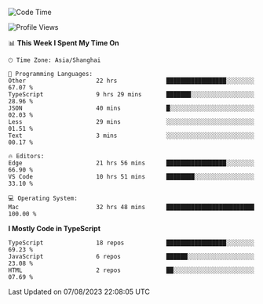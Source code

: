 <!--START_SECTION:waka-->
![Code Time](http://img.shields.io/badge/Code%20Time-4%2C928%20hrs%2012%20mins-blue)

![Profile Views](http://img.shields.io/badge/Profile%20Views-1-blue)

📊 **This Week I Spent My Time On** 

```text
🕑︎ Time Zone: Asia/Shanghai

💬 Programming Languages: 
Other                    22 hrs              █████████████████░░░░░░░░   67.07 % 
TypeScript               9 hrs 29 mins       ███████░░░░░░░░░░░░░░░░░░   28.96 % 
JSON                     40 mins             █░░░░░░░░░░░░░░░░░░░░░░░░   02.03 % 
Less                     29 mins             ░░░░░░░░░░░░░░░░░░░░░░░░░   01.51 % 
Text                     3 mins              ░░░░░░░░░░░░░░░░░░░░░░░░░   00.17 % 

🔥 Editors: 
Edge                     21 hrs 56 mins      █████████████████░░░░░░░░   66.90 % 
VS Code                  10 hrs 51 mins      ████████░░░░░░░░░░░░░░░░░   33.10 % 

💻 Operating System: 
Mac                      32 hrs 48 mins      █████████████████████████   100.00 % 
```

**I Mostly Code in TypeScript** 

```text
TypeScript               18 repos            █████████████████░░░░░░░░   69.23 % 
JavaScript               6 repos             ██████░░░░░░░░░░░░░░░░░░░   23.08 % 
HTML                     2 repos             ██░░░░░░░░░░░░░░░░░░░░░░░   07.69 % 
```




 Last Updated on 07/08/2023 22:08:05 UTC
<!--END_SECTION:waka-->
